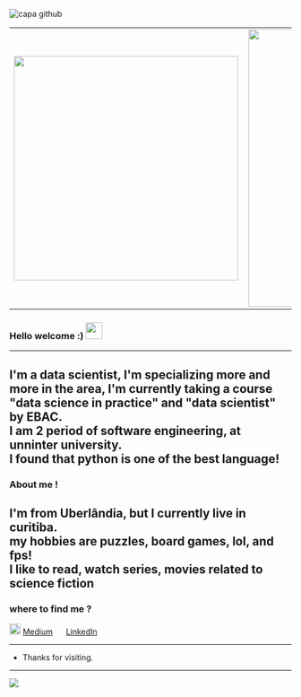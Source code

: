 ![capa github](https://i.imgur.com/Zx8rPJX.png) 


<center>
  <table>
    <tr>
        <td><img width="400px" align="left" src="https://github-readme-stats.vercel.app/api/top-langs/?username=gabrielandre02&hide=html&layout=compact&theme=buefy" /></td>
        <td><img width="495px" align="left" src="https://github-readme-stats.vercel.app/api?username=gabrielandre02&theme=buefy"/></td>
    </tr>   
  </table>
</center> 


 ### Hello welcome :) <img src="https://github.com/leticiadasilva/leticiadasilva/blob/main/images/Hi.gif" width="30px">

---
I'm a data scientist, I'm specializing more and more in the area, I'm currently taking a course "data science in practice" and "data scientist" by EBAC.<br>
I am 2 period of software engineering, at unninter university.<br>
I found that python is one of the best language!<br>
---
 ### About me !
I'm from Uberlândia, but I currently live in curitiba.<br>
my hobbies are puzzles, board games, lol, and fps!<br>
I like to read, watch series, movies related to science fiction<br>
---
 ### where to find me ? 
 <a href="https://www.linkedin.com/in/gabriel-andre-01429a213/"><img src="https://encrypted-tbn0.gstatic.com/images?q=tbn:ANd9GcSxNIR5Jk5SFV9ImmQe8WJpbMObdKD9Iko3tg&usqp=CAU" width="20"></img></a> [Medium](https://medium.com/@andre-carmo02)
 <a href="https://www.linkedin.com/in/gabriel-andre-01429a213/"><img src="https://github.com/leticiadasilva/leticiadasilva/blob/main/images/linkedin.png" width="16"></img></a> [LinkedIn](https://www.linkedin.com/in/gabriel-andre-01429a213/)
 
---
- Thanks for visiting.
---
![](https://komarev.com/ghpvc/?username=gabrielandre02&color=blue&style=flat)
